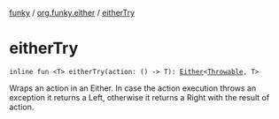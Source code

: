 [funky](../index.md) / [org.funky.either](index.md) / [eitherTry](.)

# eitherTry

`inline fun <T> eitherTry(action: () -> T): `[`Either`](-either/index.md)`<`[`Throwable`](https://kotlinlang.org/api/latest/jvm/stdlib/kotlin/-throwable/index.html)`, T>`

Wraps an action in an Either. In case the action execution throws an exception it returns a Left, otherwise it
returns a Right with the result of action.


